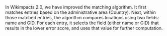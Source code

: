 In Wikimpacts 2.0, we have improved the matching algorithm. It first matches entries based on the administrative area (Country). Next, within those matched entries, the algorithm compares locations using two fields: name and GID. For each entry, it selects the field (either name or GID) that results in the lower error score, and uses that value for further computation.